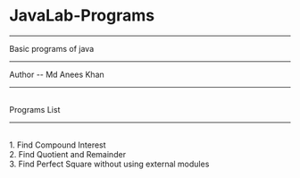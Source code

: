 # JavaLab-Programs
<hr>
Basic programs of java <br>
<hr>
Author -- Md Anees Khan <br>
<hr>
<br>
Programs List   <br>
<hr><br>
1. Find Compound Interest <br>
2. Find Quotient and Remainder <br>
3. Find Perfect Square without using external modules